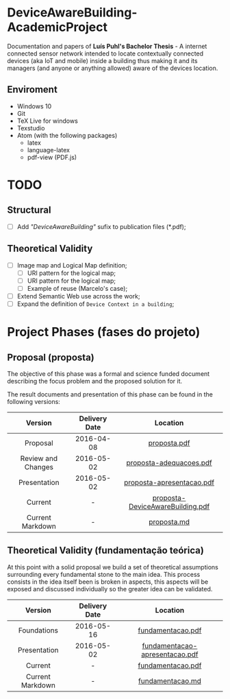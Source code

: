 # DeviceAwareBuilding-AcademicProject

Documentation and papers of **Luís Puhl's Bachelor Thesis** - A internet
connected sensor network intended to locate contextually connected devices (aka
IoT and mobile) inside a building thus making it and its managers (and anyone or
anything allowed) aware of the devices location.

## Enviroment

 - Windows 10
 - Git
 - TeX Live for windows
 - Texstudio
 - Atom (with the following packages)
	- latex
	- language-latex
	- pdf-view (PDF.js)

# TODO

## Structural
- [ ] Add *"DeviceAwareBuilding"* sufix to publication files (\*.pdf);

## Theoretical Validity
- [ ] Image map and Logical Map definition;
	- [ ] URI pattern for the logical map;
	- [ ] URI pattern for the logical map;
	- [ ] Example of reuse (Marcelo's case);
- [ ] Extend Semantic Web use across the work;
- [ ] Expand the definition of `Device Context in a building`;

# Project Phases (fases do projeto)

## Proposal (proposta)

The objective of this phase was a formal and science funded document describing
the focus problem and the proposed solution for it.

The result documents and presentation of this phase can be found in the following versions:

| Version | Delivery Date | Location |
|:--:|:------:|:--:|
| Proposal | 2016-04-08 | [proposta.pdf](proposta/proposta.pdf) |
| Review and Changes  | 2016-05-02 | [proposta-adequacoes.pdf](proposta/proposta-adequacoes.pdf) |
| Presentation  | 2016-05-02 | [proposta-apresentacao.pdf](proposta/proposta-apresentacao.pdf) |
| Current | - | [proposta-DeviceAwareBuilding.pdf](proposta/latex/proposta.pdf) |
| Current Markdown | - | [proposta.md](proposta/proposta.md) |


## Theoretical Validity (fundamentação teórica)

At this point with a solid proposal we build a set of theoretical assumptions
surrounding every fundamental stone to the main idea. This process consists in
the idea itself been is broken in aspects, this aspects will be exposed and
discussed individually so the greater idea can be validated.

| Version | Delivery Date | Location |
|:--:|:------:|:--:|
| Foundations | 2016-05-16 | [fundamentacao.pdf](teorica/fundamentacao.pdf) |
| Presentation  | 2016-05-02 | [fundamentacao-apresentacao.pdf](teorica/fundamentacao-apresentacao.pdf) |
| Current | - | [fundamentacao.pdf](teorica/latex/fundamentacao.pdf) |
| Current Markdown | - | [fundamentacao.md](teorica/fundamentacao.md) |
